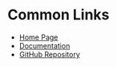 # Common Links

- [Home Page](https://www.example.com)
- [Documentation](https://docs.example.com)
- [GitHub Repository](https://github.com/example/repo)
<!-- - [Contact Us](https://www.example.com/contact) -->
